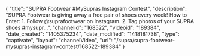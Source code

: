 {
    "title": "SUPRA Footwear #MySupras Instagram Contest",
    "description": "SUPRA Footwear is giving away a free pair of shoes every week! How to Enter: 1. Follow @suprafootwear on Instagram. 2. Tag photos of your SUPRA shoes #mysupr...",
    "channelid": "168522",
    "videoid": "189384",
    "date_created": "1405375234",
    "date_modified": "1418181738",
    "type": "captivate",
    "layout": "channelVideo",
    "url": "\/supra\/supra-footwear-mysupras-instagram-contest\/168522-189384"
}